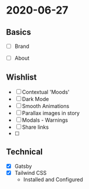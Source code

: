 # 2020-06-27

## Basics

- [ ] Brand
- [ ] About



## Wishlist

- [ ] Contextual 'Moods'
- [ ] Dark Mode
- [ ] Smooth Animations
- [ ] Parallax images in story
- [ ] Modals - Warnings
- [ ] Share links
- [ ] 


## Technical

- [x] Gatsby
- [x] Tailwind CSS
  - Installed and Configured